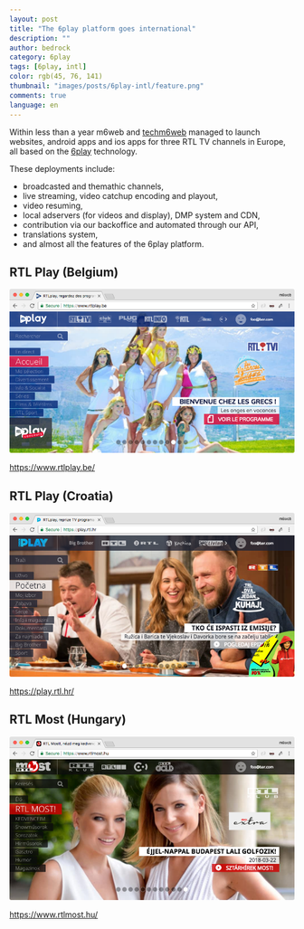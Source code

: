 ```yaml
---
layout: post
title: "The 6play platform goes international"
description: ""
author: bedrock
category: 6play
tags: [6play, intl]
color: rgb(45, 76, 141)
thumbnail: "images/posts/6play-intl/feature.png"
comments: true
language: en
---
```


Within less than a year m6web and [techm6web](https://twitter.com/Bedrock_Stream) managed to launch websites, android apps and ios apps for three RTL TV channels in Europe, all based on the [6play](https://www.6play.fr) technology. 

These deployments include: 

* broadcasted and themathic channels,
* live streaming, video catchup encoding and playout,
* video resuming,
* local adservers (for videos and display), DMP system and CDN,
* contribution via our backoffice and automated through our API,
* translations system,
* and almost all the features of the 6play platform.

## RTL Play (Belgium)

![RTL Play Belgium](/tech.bedrockstreaming.com/public/images/posts/6play-intl/rtl_play_be.png)

https://www.rtlplay.be/

## RTL Play (Croatia)

![RTL Play Croatia](/tech.bedrockstreaming.com/public/images/posts/6play-intl/rtl_play_hr.png)

https://play.rtl.hr/

## RTL Most (Hungary)

![RTL Play Hungary](/tech.bedrockstreaming.com/public/images/posts/6play-intl/rtl_most.png)

https://www.rtlmost.hu/

